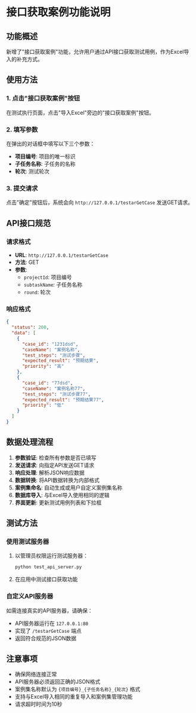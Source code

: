 # 接口获取案例功能说明

## 功能概述
新增了"接口获取案例"功能，允许用户通过API接口获取测试用例，作为Excel导入的补充方式。

## 使用方法

### 1. 点击"接口获取案例"按钮
在测试执行页面，点击"导入Excel"旁边的"接口获取案例"按钮。

### 2. 填写参数
在弹出的对话框中填写以下三个参数：
- **项目编号**: 项目的唯一标识
- **子任务名称**: 子任务的名称
- **轮次**: 测试轮次

### 3. 提交请求
点击"确定"按钮后，系统会向 `http://127.0.0.1/testarGetCase` 发送GET请求。

## API接口规范

### 请求格式
- **URL**: `http://127.0.0.1/testarGetCase`
- **方法**: GET
- **参数**:
  - `projectId`: 项目编号
  - `subtaskName`: 子任务名称  
  - `round`: 轮次

### 响应格式
```json
{
  "status": 200,
  "data": [
    {
      "case_id": "1231dsd",
      "caseName": "案例名称",
      "test_steps": "测试步骤",
      "expected_result": "预期结果",
      "priority": "高"
    },
    {
      "case_id": "77dsd",
      "caseName": "案例名称77",
      "test_steps": "测试步骤77",
      "expected_result": "预期结果77",
      "priority": "低"
    }
  ]
}
```

## 数据处理流程

1. **参数验证**: 检查所有参数是否已填写
2. **发送请求**: 向指定API发送GET请求
3. **响应处理**: 解析JSON响应数据
4. **数据转换**: 将API数据转换为内部格式
5. **案例集命名**: 自动生成或用户自定义案例集名称
6. **数据库导入**: 与Excel导入使用相同的逻辑
7. **界面更新**: 更新测试用例列表和下拉框

## 测试方法

### 使用测试服务器
1. 以管理员权限运行测试服务器：
   ```bash
   python test_api_server.py
   ```

2. 在应用中测试接口获取功能

### 自定义API服务器
如需连接真实的API服务器，请确保：
- API服务器运行在 `127.0.0.1:80`
- 实现了 `/testarGetCase` 端点
- 返回符合规范的JSON数据

## 注意事项

- 确保网络连接正常
- API服务器必须返回正确的JSON格式
- 案例集名称默认为 `{项目编号}_{子任务名称}_{轮次}` 格式
- 支持与Excel导入相同的重复导入和案例集管理功能
- 请求超时时间为10秒